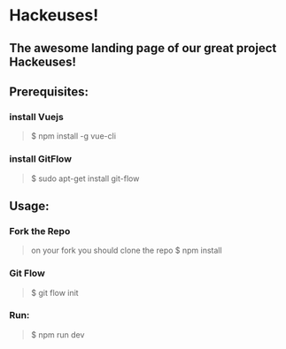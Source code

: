 # Hackeuses!

## The awesome landing page of our great project Hackeuses!


## Prerequisites:

### install Vuejs
> $ npm install -g vue-cli

### install GitFlow
> $ sudo apt-get install git-flow

## Usage:

### Fork the Repo
> on your fork you should clone the repo
> $ npm install

### Git Flow
> $ git flow init

### Run:
> $ npm run dev

